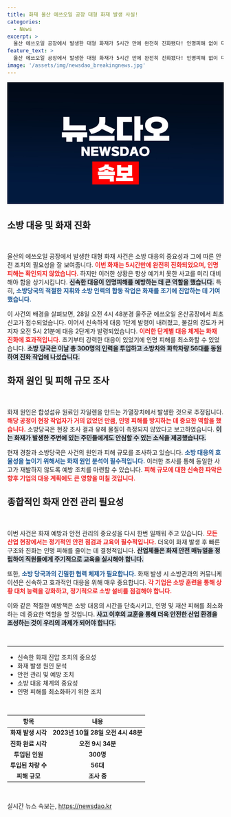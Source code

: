```yaml
---
title: 화재 울산 에쓰오일 공장 대형 화재 발생 사실!
categories:
  - News
excerpt: >
  울산 에쓰오일 공장에서 발생한 대형 화재가 5시간 만에 완전히 진화됐다! 인명피해 없이 다행히 큰 불길을 잡은 소방당국은 현재 화재 원인과 피해 규모를 조사 중이다. 클릭 후 더 자세한 내용을 확인해보세요!
feature_text: >
  울산 에쓰오일 공장에서 발생한 대형 화재가 5시간 만에 완전히 진화됐다! 인명피해 없이 다행히 큰 불길을 잡은 소방당국은 현재 화재 원인과 피해 규모를 조사 중이다. 클릭 후 더 자세한 내용을 확인해보세요!
image: '/assets/img/newsdao_breakingnews.jpg'
---
```


<p><img src="/assets/img/newsdao_breakingnews.jpg" alt="ranknews 속보" /></p>

<h2 data-ke-size="size26">소방 대응 및 화재 진화</h2>

<p data-ke-size="size16">&nbsp;</p>

<p>울산의 에쓰오일 공장에서 발생한 대형 화재 사건은 소방 대응의 중요성과 그에 따른 안전 조치의 필요성을 잘 보여줍니다. <b><span style="color: #ee2323;">이번 화재는 5시간만에 완전히 진화되었으며, 인명피해는 확인되지 않았습니다.</span></b> 하지만 이러한 상황은 항상 예기치 못한 사고를 미리 대비해야 함을 상기시킵니다. <b><span style="background-color: #21538527;">신속한 대응이 인명피해를 예방하는 데 큰 역할을 했습니다.</span></b> 특히, <b><span style="color: #1a5490;">소방당국의 적절한 지휘와 소방 인력의 합동 작업은 화재를 조기에 진압하는 데 기여했습니다.</span></b> </p>

<p>이 사건의 배경을 살펴보면, 28일 오전 4시 48분경 울주군 에쓰오일 온산공장에서 최초 신고가 접수되었습니다. 이어서 신속하게 대응 1단계 발령이 내려졌고, 불길의 강도가 커지자 오전 5시 21분에 대응 2단계가 발령되었습니다. <b><span style="color: #ee2323;">이러한 단계별 대응 체계는 화재 진화에 효과적입니다.</span></b> 초기부터 강력한 대응이 있었기에 인명 피해를 최소화할 수 있었습니다. <b><span style="background-color: #21538527;">소방 당국은 이날 총 300명의 인력을 투입하고 소방차와 화학차량 56대를 동원하여 진화 작업에 나섰습니다.</span></b></p>

<h2 data-ke-size="size26">화재 원인 및 피해 규모 조사</h2>

<p data-ke-size="size16">&nbsp;</p>

<p>화재 원인은 합성섬유 원료인 자일렌을 만드는 가열장치에서 발생한 것으로 추정됩니다. <b><span style="color: #ee2323;">해당 공정이 현장 작업자가 거의 없었던 만큼, 인명 피해를 방지하는 데 중요한 역할을 했습니다.</span></b> 소방당국은 현장 조사 결과 유해 물질이 측정되지 않았다고 보고하였습니다. <b><span style="background-color: #21538527;">이는 화재가 발생한 주변에 있는 주민들에게도 안심할 수 있는 소식을 제공했습니다.</span></b> </p>

<p>현재 경찰과 소방당국은 사건의 원인과 피해 규모를 조사하고 있습니다. <b><span style="color: #1a5490;">소방 대응의 효율성을 높이기 위해서는 화재 원인 분석이 필수적입니다.</span></b> 이러한 조사를 통해 동일한 사고가 재발하지 않도록 예방 조치를 마련할 수 있습니다. <b><span style="color: #ee2323;">피해 규모에 대한 신속한 파악은 향후 기업의 대응 계획에도 큰 영향을 미칠 것입니다.</span></b></p>

<h2 data-ke-size="size26">종합적인 화재 안전 관리 필요성</h2>

<p data-ke-size="size16">&nbsp;</p>

<p>이번 사건은 화재 예방과 안전 관리의 중요성을 다시 한번 일깨워 주고 있습니다. <b><span style="color: #ee2323;">모든 산업 현장에서는 정기적인 안전 점검과 교육이 필수적입니다.</span></b> 더욱이 화재 발생 후 빠른 구조와 진화는 인명 피해를 줄이는 데 결정적입니다. <b><span style="background-color: #21538527;">산업체들은 화재 안전 매뉴얼을 정립하여 직원들에게 주기적으로 교육을 실시해야 합니다.</span></b> </p>

<p>또한, <b><span style="color: #1a5490;">소방 당국과의 긴밀한 협력 체제가 필요합니다.</span></b> 화재 발생 시 소방관과의 커뮤니케이션은 신속하고 효과적인 대응을 위해 매우 중요합니다. <b><span style="color: #ee2323;">각 기업은 소방 훈련을 통해 상황 대처 능력을 강화하고, 정기적으로 소방 설비를 점검해야 합니다.</span></b> </p>

<p>이와 같은 적절한 예방책은 소방 대응의 시간을 단축시키고, 인명 및 재산 피해를 최소화하는 데 중요한 역할을 할 것입니다. <b><span style="background-color: #21538527;">사고 이후의 교훈을 통해 더욱 안전한 산업 환경을 조성하는 것이 우리의 과제가 되어야 합니다.</span></b> </p>

<p data-ke-size="size16">&nbsp;</p>

<hr />

<ul>
    <li>신속한 화재 진압 조치의 중요성</li>
    <li>화재 발생 원인 분석</li>
    <li>안전 관리 및 예방 조치</li>
    <li>소방 대응 체계의 중요성</li>
    <li>인명 피해를 최소화하기 위한 조치</li>
</ul>

<p data-ke-size="size16">&nbsp;</p>

<table>
    <thead>
        <tr>
            <th style="text-align: center; height: 17px;"><b>항목</b></th>
            <th style="text-align: center; height: 17px;"><b>내용</b></th>
        </tr>
    </thead>
    <tbody>
        <tr>
            <td style="text-align: center; height: 17px;"><b>화재 발생 시각</b></td>
            <td style="text-align: center; height: 17px;"><b>2023년 10월 28일 오전 4시 48분</b></td>
        </tr>
        <tr>
            <td style="text-align: center; height: 17px;"><b>진화 완료 시각</b></td>
            <td style="text-align: center; height: 17px;"><b>오전 9시 34분</b></td>
        </tr>
        <tr>
            <td style="text-align: center; height: 17px;"><b>투입된 인원</b></td>
            <td style="text-align: center; height: 17px;"><b>300명</b></td>
        </tr>
        <tr>
            <td style="text-align: center; height: 17px;"><b>투입된 차량 수</b></td>
            <td style="text-align: center; height: 17px;"><b>56대</b></td>
        </tr>
        <tr>
            <td style="text-align: center; height: 17px;"><b>피해 규모</b></td>
            <td style="text-align: center; height: 17px;"><b>조사 중</b></td>
        </tr>
    </tbody>
</table>

<p data-ke-size="size16">&nbsp;</p>
실시간 뉴스 속보는, <a href="https://newsdao.kr" rel="dofollow">https://newsdao.kr</a>


